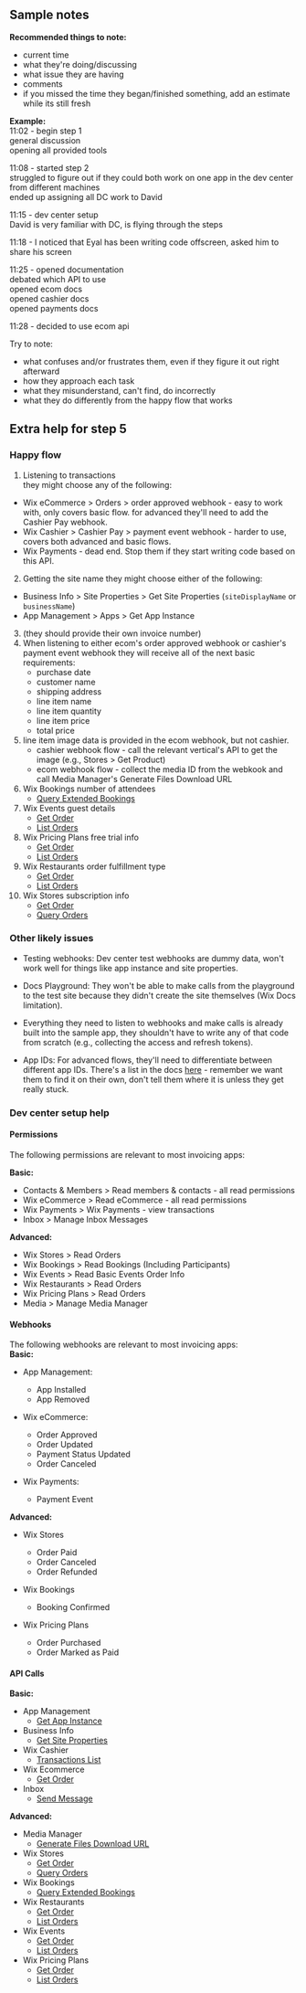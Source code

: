 ## Sample notes

**Recommended things to note:** 
- current time
- what they're doing/discussing
- what issue they are having
- comments
- if you missed the time they began/finished something, add an estimate while its still fresh

**Example:**  
11:02 - begin step 1  
general discussion  
opening all provided tools  

11:08 - started step 2  
struggled to figure out if they could both work on one app in the dev center from different machines  
ended up assigning all DC work to David

11:15 - dev center setup  
David is very familiar with DC, is flying through the steps

11:18 - I noticed that Eyal has been writing code offscreen, asked him to share his screen

11:25 - opened documentation  
debated which API to use  
opened ecom docs   
opened cashier docs  
opened payments docs  

11:28 - decided to use ecom api

Try to note:  
- what confuses and/or frustrates them, even if they figure it out right afterward  
- how they approach each task  
- what they misunderstand, can't find, do incorrectly  
- what they do differently from the happy flow that works  

## Extra help for step 5

### Happy flow 

1. Listening to transactions  
  they might choose any of the following:
  - Wix eCommerce > Orders > order approved webhook - easy to work with, only covers basic flow. for advanced they'll need to add the Cashier Pay   webhook.
  - Wix Cashier > Cashier Pay > payment event webhook - harder to use, covers both advanced and basic flows.
  - Wix Payments - dead end. Stop them if they start writing code based on this API.
2. Getting the site name
  they might choose either of the following:
  -  Business Info > Site Properties > Get Site Properties (`siteDisplayName` or `businessName`)
  -  App Management > Apps > Get App Instance
3. (they should provide their own invoice number)  
4. When listening to either ecom's order approved webhook or cashier's payment event webhook they will receive all of the next basic requirements:
    - purchase date
    - customer name
    - shipping address
    - line item name
    - line item quantity
    - line item price
    - total price 
5. line item image data is provided in the ecom webhook, but not cashier.
     - cashier webhook flow - call the relevant vertical's API to get the image (e.g., Stores > Get Product)
     - ecom webhook flow - collect the media ID from the webkook and call Media Manager's Generate Files Download URL
6. Wix Bookings number of attendees
     - [Query Extended Bookings](https://dev.wix.com/api/rest/wix-bookings/bookings-reader-v2/query-extended-bookings)
7. Wix Events guest details 
    - [Get Order](https://dev.wix.com/api/rest/wix-events/wix-events/order/get-order)
    - [List Orders](https://dev.wix.com/api/rest/wix-events/wix-events/order/list-order)  
8. Wix Pricing Plans free trial info
    - [Get Order](https://dev.wix.com/api/rest/wix-pricing-plans/pricing-plans/orders/get-order)
    - [List Orders](https://dev.wix.com/api/rest/wix-pricing-plans/pricing-plans/orders/list-orders)  
9. Wix Restaurants order fulfillment type
    - [Get Order](https://dev.wix.com/api/rest/wix-restaurants/orders/get-order)
    - [List Orders](https://dev.wix.com/api/rest/wix-restaurants/orders/list-orders)
10. Wix Stores subscription info
    - [Get Order](https://dev.wix.com/api/rest/wix-stores/orders/get-order)
    - [Query Orders](https://dev.wix.com/api/rest/wix-stores/orders/query-orders)  

  
### Other likely issues  

- Testing webhooks: Dev center test webhooks are dummy data, won't work well for things like app instance and site properties.

- Docs Playground: They won't be able to make calls from the playground to the test site because they didn't create the site themselves (Wix Docs limitation).

- Everything they need to listen to webhooks and make calls is already built into the sample app, they shouldn't have to write any of that code from scratch (e.g., collecting the access and refresh tokens).

- App IDs: For advanced flows, they'll need to differentiate between different app IDs. There's a list in the docs [here](https://dev.wix.com/docs/rest/articles/getting-started/wix-business-solutions) - remember we want them to find it on their own, don't tell them where it is unless they get really stuck.



### Dev center setup help

#### Permissions  
The following permissions are relevant to most invoicing apps:   

**Basic:**  
- Contacts & Members > Read members & contacts - all read permissions   
- Wix eCommerce > Read eCommerce - all read permissions  
- Wix Payments > Wix Payments - view transactions
- Inbox > Manage Inbox Messages

**Advanced:**  
- Wix Stores > Read Orders  
- Wix Bookings > Read Bookings (Including Participants)  
- Wix Events > Read Basic Events Order Info  
- Wix Restaurants > Read Orders  
- Wix Pricing Plans > Read Orders
- Media > Manage Media Manager

#### Webhooks   
The following webhooks are relevant to most invoicing apps:   
**Basic:**  
- App Management: 
  - App Installed
  - App Removed

- Wix eCommerce:
  - Order Approved
  - Order Updated
  - Payment Status Updated
  - Order Canceled

- Wix Payments:
  - Payment Event


**Advanced:**   
- Wix Stores
  - Order Paid
  - Order Canceled
  - Order Refunded
  
- Wix Bookings     
  - Booking Confirmed
     
- Wix Pricing Plans
  - Order Purchased
  - Order Marked as Paid

#### API Calls

**Basic:**
- App Management   
  - [Get App Instance](https://dev.wix.com/api/rest/app-management/apps/app-instance/get-app-instance)  
- Business Info  
  - [Get Site Properties](https://dev.wix.com/api/rest/business-info/site-properties/properties/get-site-properties)  
- Wix Cashier  
  - [Transactions List](https://dev.wix.com/api/rest/wix-cashier/payments/transactions-list)  
- Wix Ecommerce
  - [Get Order](https://dev.wix.com/api/rest/wix-ecommerce/orders/get-order)
- Inbox  
  - [Send Message](https://dev.wix.com/api/rest/inbox/messages/send-message)  
 
**Advanced:**  
- Media Manager
  - [Generate Files Download URL](https://dev.wix.com/docs/rest/api-reference/media/media-manager/files/generate-files-download-url)
- Wix Stores
  - [Get Order](https://dev.wix.com/api/rest/wix-stores/orders/get-order)
  - [Query Orders](https://dev.wix.com/api/rest/wix-stores/orders/query-orders)  
- Wix Bookings
  - [Query Extended Bookings](https://dev.wix.com/api/rest/wix-bookings/bookings-reader-v2/query-extended-bookings)
- Wix Restaurants
  - [Get Order](https://dev.wix.com/api/rest/wix-restaurants/orders/get-order)
  - [List Orders](https://dev.wix.com/api/rest/wix-restaurants/orders/list-orders)
- Wix Events
  - [Get Order](https://dev.wix.com/api/rest/wix-events/wix-events/order/get-order)
  - [List Orders](https://dev.wix.com/api/rest/wix-events/wix-events/order/list-order)  
- Wix Pricing Plans
  - [Get Order](https://dev.wix.com/api/rest/wix-pricing-plans/pricing-plans/orders/get-order)
  - [List Orders](https://dev.wix.com/api/rest/wix-pricing-plans/pricing-plans/orders/list-orders)  
